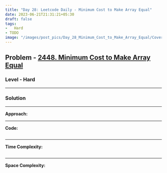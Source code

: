 ```yaml
---
title: "Day 28: Leetcode Daily - Minimum Cost to Make Array Equal"
date: 2023-06-21T21:31:21+05:30
draft: false
tags:
-   Hard
- TODO
image: "/images/post_pics/Day_28_Minimum_Cost_to_Make_Array_Equal/Cover.png"
---
```



## Problem - [2448. Minimum Cost to Make Array Equal](https://leetcode.com/problems/minimum-cost-to-make-array-equal/)

### Level - Hard
---

### Solution

---
**Approach:**


---

**Code:**

```java


```
---

**Time Complexity:**
```

```

---

**Space Complexity:**
```

```


